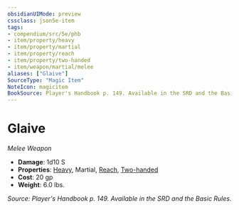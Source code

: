 ```yaml
---
obsidianUIMode: preview
cssclass: json5e-item
tags:
- compendium/src/5e/phb
- item/property/heavy
- item/property/martial
- item/property/reach
- item/property/two-handed
- item/weapon/martial/melee
aliases: ["Glaive"]
SourceType: "Magic Item"
NoteIcon: magicitem
BookSource: Player's Handbook p. 149. Available in the SRD and the Basic Rules.
---
```

# Glaive
*Melee Weapon*  

- **Damage**: 1d10 S
- **Properties**: [Heavy](/3-Mechanics/CLI/rules/item-properties.md#Heavy), Martial, [Reach](/3-Mechanics/CLI/rules/item-properties.md#Reach), [Two-handed](/3-Mechanics/CLI/rules/item-properties.md#Two-handed)
- **Cost**: 20 gp
- **Weight**: 6.0 lbs.

*Source: Player's Handbook p. 149. Available in the SRD and the Basic Rules.*